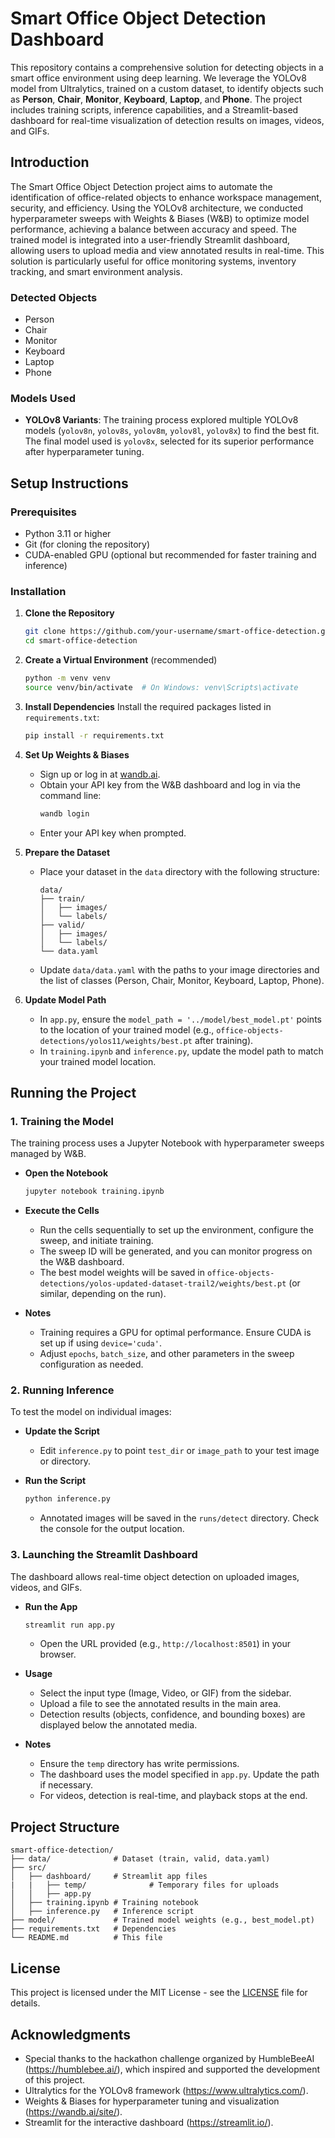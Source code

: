 # Smart Office Object Detection Dashboard

This repository contains a comprehensive solution for detecting objects in a smart office environment using deep learning. We leverage the YOLOv8 model from Ultralytics, trained on a custom dataset, to identify objects such as **Person**, **Chair**, **Monitor**, **Keyboard**, **Laptop**, and **Phone**. The project includes training scripts, inference capabilities, and a Streamlit-based dashboard for real-time visualization of detection results on images, videos, and GIFs.

## Introduction

The Smart Office Object Detection project aims to automate the identification of office-related objects to enhance workspace management, security, and efficiency. Using the YOLOv8 architecture, we conducted hyperparameter sweeps with Weights & Biases (W&B) to optimize model performance, achieving a balance between accuracy and speed. The trained model is integrated into a user-friendly Streamlit dashboard, allowing users to upload media and view annotated results in real-time. This solution is particularly useful for office monitoring systems, inventory tracking, and smart environment analysis.

### Detected Objects
- Person
- Chair
- Monitor
- Keyboard
- Laptop
- Phone

### Models Used
- **YOLOv8 Variants**: The training process explored multiple YOLOv8 models (`yolov8n`, `yolov8s`, `yolov8m`, `yolov8l`, `yolov8x`) to find the best fit. The final model used is `yolov8x`, selected for its superior performance after hyperparameter tuning.

## Setup Instructions

### Prerequisites
- Python 3.11 or higher
- Git (for cloning the repository)
- CUDA-enabled GPU (optional but recommended for faster training and inference)

### Installation

1. **Clone the Repository**
   ```bash
   git clone https://github.com/your-username/smart-office-detection.git
   cd smart-office-detection
   ```

2. **Create a Virtual Environment** (recommended)
   ```bash
   python -m venv venv
   source venv/bin/activate  # On Windows: venv\Scripts\activate
   ```

3. **Install Dependencies**
   Install the required packages listed in `requirements.txt`:
   ```bash
   pip install -r requirements.txt
   ```

4. **Set Up Weights & Biases**
   - Sign up or log in at [wandb.ai](https://wandb.ai).
   - Obtain your API key from the W&B dashboard and log in via the command line:
     ```bash
     wandb login
     ```
   - Enter your API key when prompted.

5. **Prepare the Dataset**
   - Place your dataset in the `data` directory with the following structure:
     ```
     data/
     ├── train/
     │   ├── images/
     │   └── labels/
     ├── valid/
     │   ├── images/
     │   └── labels/
     └── data.yaml
     ```
   - Update `data/data.yaml` with the paths to your image directories and the list of classes (Person, Chair, Monitor, Keyboard, Laptop, Phone).

6. **Update Model Path**
   - In `app.py`, ensure the `model_path = '../model/best_model.pt'` points to the location of your trained model (e.g., `office-objects-detections/yolos11/weights/best.pt` after training).
   - In `training.ipynb` and `inference.py`, update the model path to match your trained model location.

## Running the Project

### 1. Training the Model
The training process uses a Jupyter Notebook with hyperparameter sweeps managed by W&B.

- **Open the Notebook**
  ```bash
  jupyter notebook training.ipynb
  ```

- **Execute the Cells**
  - Run the cells sequentially to set up the environment, configure the sweep, and initiate training.
  - The sweep ID will be generated, and you can monitor progress on the W&B dashboard.
  - The best model weights will be saved in `office-objects-detections/yolos-updated-dataset-trail2/weights/best.pt` (or similar, depending on the run).

- **Notes**
  - Training requires a GPU for optimal performance. Ensure CUDA is set up if using `device='cuda'`.
  - Adjust `epochs`, `batch_size`, and other parameters in the sweep configuration as needed.

### 2. Running Inference
To test the model on individual images:

- **Update the Script**
  - Edit `inference.py` to point `test_dir` or `image_path` to your test image or directory.

- **Run the Script**
  ```bash
  python inference.py
  ```
  - Annotated images will be saved in the `runs/detect` directory. Check the console for the output location.

### 3. Launching the Streamlit Dashboard
The dashboard allows real-time object detection on uploaded images, videos, and GIFs.

- **Run the App**
  ```bash
  streamlit run app.py
  ```
  - Open the URL provided (e.g., `http://localhost:8501`) in your browser.

- **Usage**
  - Select the input type (Image, Video, or GIF) from the sidebar.
  - Upload a file to see the annotated results in the main area.
  - Detection results (objects, confidence, and bounding boxes) are displayed below the annotated media.

- **Notes**
  - Ensure the `temp` directory has write permissions.
  - The dashboard uses the model specified in `app.py`. Update the path if necessary.
  - For videos, detection is real-time, and playback stops at the end.

## Project Structure
```
smart-office-detection/
├── data/              # Dataset (train, valid, data.yaml)
├── src/
│   ├── dashboard/     # Streamlit app files
|   |   ├── temp/              # Temporary files for uploads
│   │   ├── app.py
│   ├── training.ipynb # Training notebook
│   ├── inference.py   # Inference script
├── model/             # Trained model weights (e.g., best_model.pt)
├── requirements.txt   # Dependencies
└── README.md          # This file
```

## License
This project is licensed under the MIT License - see the [LICENSE](LICENSE) file for details.

## Acknowledgments
- Special thanks to the hackathon challenge organized by HumbleBeeAI (https://humblebee.ai/), which inspired and supported the development of this project.
- Ultralytics for the YOLOv8 framework (https://www.ultralytics.com/).
- Weights & Biases for hyperparameter tuning and visualization (https://wandb.ai/site/).
- Streamlit for the interactive dashboard (https://streamlit.io/).